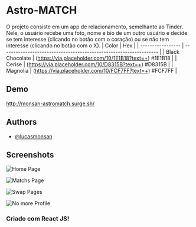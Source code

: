
# Astro-MATCH

O projeto consiste em um app de relacionamento, semelhante ao Tinder.
Nele, o usuário recebe uma foto, nome e bio de um outro usuário e decide se tem interesse (clicando no botão com o coração) ou se não tem interesse (clicando no botão com o X).
| Color             | Hex                                                                |
| ----------------- | ------------------------------------------------------------------ |
| Black Chocolate | (https://via.placeholder.com/10/1E1B18?text=+) #1E1B18 |
| Cerise | (https://via.placeholder.com/10/D8315B?text=+) #D8315B |
| Magnolia | (https://via.placeholder.com/10/FCF7FF?text=+) #FCF7FF |


## Demo

http://monsan-astromatch.surge.sh/


## Authors

- [@lucasmonsan](https://github.com/lucasmonsan)


## Screenshots

![Home Page](https://lh3.googleusercontent.com/un-dabUsE8dD_-7Peq175l7xU6HEatyUfwAJ9fLIOdFbB97xGoM5o7-lfOptt83dBbw79Rw3ZPM2rVK0CPYglG7OKjMMBv35rnHgIxLfegKPvQ_QiS9al9dj35kBHbENrdkf5-7W5n9nNDXJ8fGWA_5GW63uAr6X-YUqoUrLSCcuLcauGDn3DrHrGDuvzCUG115epEIehfZO0BsamOhMeej5XnKadUFrRT_ZGCAUQh3tbGKVLvtXTR_gIx-4REJkEIiXNnn-w5M5ULnJ89To1wjFA0X9FieeCs1FVXyA5pU-BRmRUEYo9vug63mPT21JJWdIQ_H0EIODsbcG-Giyw4NrDbfvR53KW5ApT_OXHHvFLrfPEgdub7bOm30oPlbzKIiDXXy6S2Fuk74_8aC3lFg7Q7XL9IIiLhRO1jLRf7S90NdyjwjB8HAISqLmo9xAOjpo6Fr7DzV05pu00Hh2WNDA3H-pWg9Xz4iSPB1BXRRRXyfGISSpIU5AX0b4EF3AJ1jDCXkNsrS61Vr4POeSRCovGnUc4gjXuWobuyI-w5D_BNddhm57qvW6Ioz3ryLkxHtVfmb-1QUT1jXfs6vrkPYfREGdP8-jOfn8xwsL62EVqwg-kCV6ZJTgosHnSSqPNr1o_O0P4_0VKDfEp04RPht-i6y8eR6nFT4-vdLa4g6vT0y7b72qGBFP3oVjFLQ9UiwU1sJp17ouFuL0j2T5gX9vYAJ7RjBiKKVUaisqlq0Zzt5Kx2pZHbB8qtokGy2vNVDl4TuCQoz_FYAzWFwayFOhABjcSbzTwaS4=w600-h338-no?authuser=0)

![Matchs Page](https://lh3.googleusercontent.com/zabQwYIzF1wrpaPJYDeid3i_7xjrAgN8JgLLetyT8aAx3CWbTPU5CKLkW1wFsAGWLO1ijn6tbjFAZCoyXsDv01yNhk29QsD84hCEo9nbnphGIwrBykoQS9gOBZNM05FLIntns5nZc5-ATMl8kh1uGNWUDpEGr5dgM0LZrPy393mScq4mMEtsQQHTGUKqbq5_hIWAmOolhwztxcIy8PSd9wWyGb0o3USlKbvD2yGufSWTTRtx8o2BQzmB23OnpO6f9Y2prjbMOO8yA-MNYF3BUe-AdFfi7K8EpRR6_no2fQ8yRNVU4qJIJjnoL97BIyAvj9S1QuZCvbMM76kCupUgYA5wnrwjeD8joi6X-auSXuBn1LwwSzDLhD48HkEpLIdLbliQniZZ02PvApnHvYACtAdOfUxGdJEk8D2CMec0cXXUOLFmFsdh59bYf9OHpQR2L0-VTtELl4oX8vMLMjfPlyoEWzAHwb9UpUexZrP5FqHyc_iXDhDXtk1oSn4GG48M3IwxJZNSGYd-HVHSavNAe8fewqF3UTE3BpDBWBoW7HqxBJhMpcf0XAx1UkP-gTpOs_QdEwoyOIds_foIRNiP0c8_kNP9SgDhtdm4h24px94d-M-nvV-pSDnjPWht7Su7pbOSLazj-aLJznOoAf_SoPHI91kK-YP-bxM1OxdAwlUf_7LoONSGjnDq5Ha6CjFWlsobKWddyulP-a1RrAx89L5F0UFtnqMnprnCiyzOtA5q9vMcQEhzVJ4mKi7dI829W3JC6p2FoN9eFERHQabyW6tbfB1Vv1o63Ttj=w600-h338-no?authuser=0)

![Swap Pages](https://lh3.googleusercontent.com/84rq4Te26z8mTdev5Ly3oaAZJVXK1MQ_8-jyiI64jZt1Ku-NhVrx6tT-Ke5TWL1-GbUs5XmwQGzX8qheQU38-t6ItHeJTPLNBUXpXfaPTrFLv15RxGKayFaVmZ1cQ4Plx7HMIf6EzO1h53KsxtaMd6iMRmUThgQzF54RrQm71qZVZxap2PV5LaZKnhzu4UrqnBoGYuQIYaAvuGiv5XFfr7oZ4KnchJ2cg6wM10PPPOoYv9qVSmx7Bd67YEWKMOboz0crRkNCFrwBx-sRuVyVVj3PdJ6-0nxAt1Y4-rno1NrM5blwpAImktcYExFAXoPHF1Y7W3Xcj3qwk3NrhAmw-qhLWOgd6-s_bWNWFqmqM6KboV8Ek0vWtiCJ5JaD0nobPDXvIKIdRWSJSIZ1V5KcVUHnhURxZPsWdhpR9_eWGqeaXl5PcP_pTh845B1u2XHlbMAicYDAWes3YqtX_Xd7tccWL_RJvVfZC_tc4Er82oEQOYLhPcIxz5qZkzMGMcazbFYj1qxM1oHFBMUaoEwxmVE88KW3c6qvRXJaDPFbsbb_b20ibKYJ5N_RYaa5xoSQPW2iLW4e6pwDvhm-njfhI2wR423xjWUVtkmU1Ba1jZGZkN_KiIfzTTZMc1CKuewS9LivdOXQYp3lB8fbz7tFoVkykLvYrWbKux94F1-I-EHF7EB4UrplIZHfcgo-f86BzmycuNH8Tre8IVnPWmAcmHJRKDOfuDPjjpErUuApUhp1mf4qQHfaucLFU-8Am-2FFo8ZtrAW-uiUss5rm172FicYaQztj-XC7IAS=w600-h338-no?authuser=0)

![No more Profile](https://lh3.googleusercontent.com/iFUWvembwMf4CGUiAjZyQOhcDvDoVB1J3TvXVNLokOGNbA6HV-PGg9tb6un4f15N-CHSTyNeyrkOBQZ_978f4vhrTyXbov63wixjOO7lKtELUynvfLwZ70BXtdfCnDT4bX6nUK-U5fyZQxqO7KMdogLiZ2LoNXY7pzmfjnJouEu3c1-mv1hcTlyjLPvjgWvUpXvLJQW-5zycHK9DkXOVnMdPwY8GQzq9nRIXUyIvKMMHNBl-yDivbyatHzk1J8MlyPf0D4TPYBiGcKDZV1zho2xXbL8uFyoV62fo5hNg83M-Bg9uoDsqUoBffoynT2XlvUmdzWiu2sJdQLf2F7DyLZpsyIcKLStXTU0ZfDI64kDyJSyH-nIXVF1snozDrxi_gninj7Ic7fvxK7Y3XG2klO8tK1FpgEZ0ozQ4ZBD9Ysc5wwBfoCwjM-28b7XVEhpVU7ryVNDxNWxYFvWHbiavpn-Jxczcv0MTNT0UsPhy_qCRBR4q5zcI6yc9aOb7HvTrmgk5tmy0jcT-dCCY3fdREMk3uUpgdWN5x7-4s6GtE8dIWBM8LtdUdFG4S4x1rT6gI5yAscbcSLJTMUKsbvbU9kuzCNDiKmHvd3h7XY7EtuINNguLCghLmkH6CUlXYQHPgeJVVhdsF8AapYFMx2aAXXkHf1A6OxRe_OYMOWCPhcrmDP3VknthQcyJcpJfe_ZYCVMcKtQ_KaMI9LuXoiaNwKvEmQCU5mOPCUPRbRwPa859Rzbi3_4qVg1q8QAGtPV5O2ZycKeoo2i6BexnSnk2xS7P9J9yT3-3rC_N=w600-h338-no?authuser=0)
### Criado com React JS!
